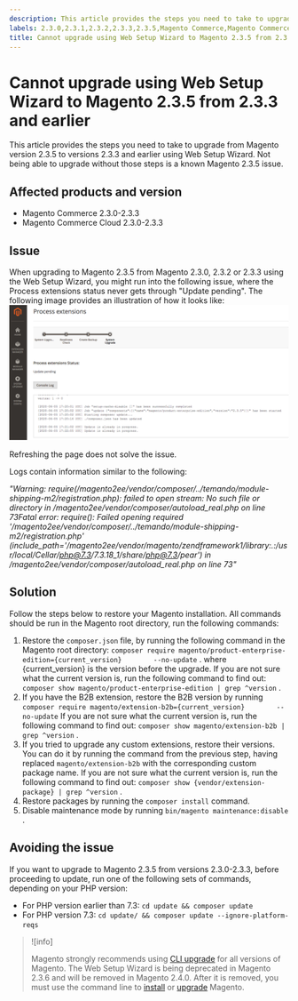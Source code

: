 ```yaml
---
description: This article provides the steps you need to take to upgrade from Magento version 2.3.5 to versions 2.3.3 and earlier using Web Setup Wizard. Not being able to upgrade without those steps is a known Magento 2.3.5 issue.
labels: 2.3.0,2.3.1,2.3.2,2.3.3,2.3.5,Magento Commerce,Magento Commerce Cloud,PHP 7.3,known issues,troubleshooting,upgrade,web setup wizard
title: Cannot upgrade using Web Setup Wizard to Magento 2.3.5 from 2.3.3 and earlier
---
```


# Cannot upgrade using Web Setup Wizard to Magento 2.3.5 from 2.3.3 and earlier

This article provides the steps you need to take to upgrade from Magento version 2.3.5 to versions 2.3.3 and earlier using Web Setup Wizard. Not being able to upgrade without those steps is a known Magento 2.3.5 issue.

## Affected products and version

* Magento Commerce 2.3.0-2.3.3
* Magento Commerce Cloud 2.3.0-2.3.3

## Issue

When upgrading to Magento 2.3.5 from Magento 2.3.0, 2.3.2 or 2.3.3 using the Web Setup Wizard, you might run into the following issue, where the Process extensions status never gets through "Update pending". The following image provides an illustration of how it looks like:
![wsw_issue.png](assets/wsw_issue.png)

Refreshing the page does not solve the issue.

Logs contain information similar to the following:

 *"Warning: require(/magento2ee/vendor/composer/../temando/module-shipping-m2/registration.php): failed to open stream: No such file or directory in /magento2ee/vendor/composer/autoload\_real.php on line 73Fatal error: require(): Failed opening required '/magento2ee/vendor/composer/../temando/module-shipping-m2/registration.php' (include\_path='/magento2ee/vendor/magento/zendframework1/library:.:/usr/local/Cellar/php@7.3/7.3.18\_1/share/php@7.3/pear') in /magento2ee/vendor/composer/autoload\_real.php on line 73"* 

## Solution

Follow the steps below to restore your Magento installation. All commands should be run in the Magento root directory, run the following commands:

1. Restore the `composer.json` file, by running the following command in the Magento root directory: `composer require magento/product-enterprise-edition={current_version}        --no-update` . where {current\_version} is the version before the upgrade.  If you are not sure what the current version is, run the following command to find out: `composer show magento/product-enterprise-edition | grep ^version` .
1. If you have the B2B extension, restore the B2B version by running `composer require magento/extension-b2b={current_version}        --no-update` If you are not sure what the current version is, run the following command to find out: `composer show magento/extension-b2b | grep ^version` .
1. If you tried to upgrade any custom extensions, restore their versions. You can do it by running the command from the previous step, having replaced `magento/extension-b2b` with the corresponding custom package name. If you are not sure what the current version is, run the following command to find out: `composer show {vendor/extension-package} | grep ^version` .
1. Restore packages by running the `composer install` command.
1. Disable maintenance mode by running `bin/magento maintenance:disable` .

## Avoiding the issue

If you want to upgrade to Magento 2.3.5 from versions 2.3.0-2.3.3, before proceeding to update, run one of the following sets of commands, depending on your PHP version:

* For PHP version earlier than 7.3: `cd update && composer update` 
* For PHP version 7.3: `cd update/ && composer update --ignore-platform-reqs` 

>![info]
>
>Magento strongly recommends using [CLI upgrade](https://devdocs.magento.com/guides/v2.3/comp-mgr/cli/cli-upgrade.html) for all versions of Magento. The Web Setup Wizard is being deprecated in Magento 2.3.6 and will be removed in Magento 2.4.0. After it is removed, you must use the command line to [install](https://devdocs.magento.com/guides/v2.3/install-gde/install/cli/install-cli.html) or [upgrade](https://devdocs.magento.com/guides/v2.3/comp-mgr/cli/cli-upgrade.html) Magento.